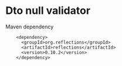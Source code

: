 # Dto null validator


Maven dependency
```
    <dependency>
      <groupId>org.reflections</groupId>
      <artifactId>reflections</artifactId>
      <version>0.10.2</version>
    </dependency>
```
